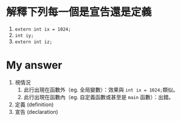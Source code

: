 # 解釋下列每一個是宣告還是定義

1. `extern int ix = 1024;`
2. `int iy;`
3. `extern int iz;`

# My answer

1. 視情況
    1. 此行出現在函數外（eg. 全局變數）：效果與 `int ix = 1024;`類似。
    2. 此行出現在函數內（eg. 自定義函數或甚至是 `main` 函數）：出錯。
2. 定義 (definition)
3. 宣告 (declaration)